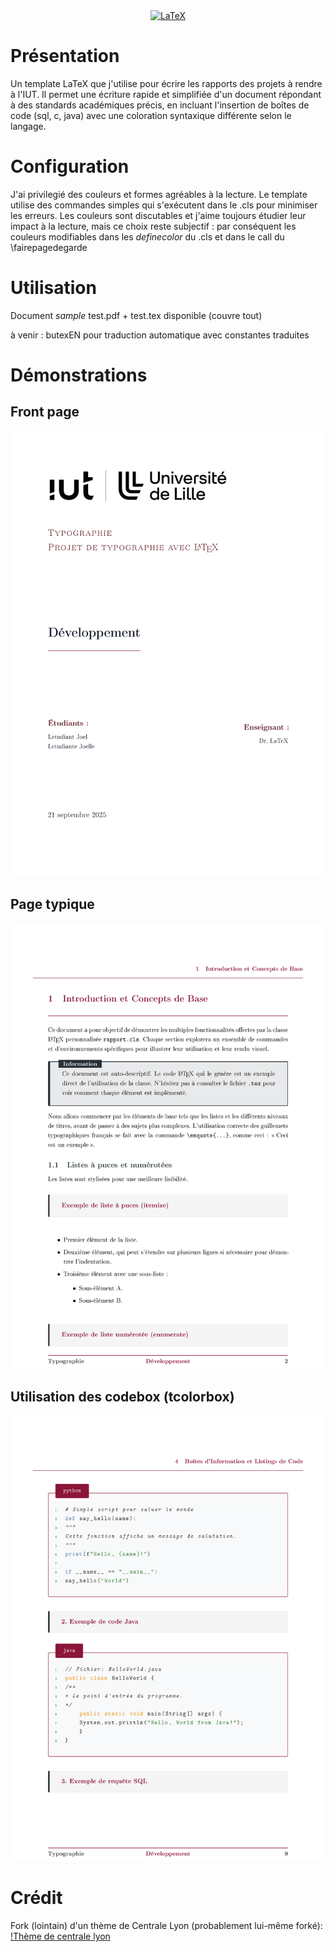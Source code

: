 <div style="text-align: center;">
  <a href="https://www.latex-project.org/">
    <img src="https://img.shields.io/badge/LaTeX-3.8%2B-blue" alt="LaTeX">
  </a>
</div>


# Présentation
Un template LaTeX que j'utilise pour écrire les rapports des projets à rendre à l'IUT. Il permet une écriture rapide et simplifiée d'un document répondant à des standards académiques précis, en incluant l'insertion de boîtes de code (sql, c, java) avec une coloration syntaxique différente selon le langage. 

# Configuration
J'ai privilegié des couleurs et formes agréables à la lecture. Le template utilise des commandes simples qui s'exécutent dans le .cls pour minimiser les erreurs. 
Les couleurs sont discutables et j'aime toujours étudier leur impact à la lecture, mais ce choix reste subjectif : par conséquent les couleurs modifiables dans les *definecolor* du .cls et dans le call du \fairepagedegarde


# Utilisation
Document *sample* test.pdf + test.tex disponible (couvre tout)

à venir : butexEN pour traduction automatique avec constantes traduites

# Démonstrations

## Front page
![Front page](./resources/main.jpg)

## Page typique
![Page typique](./resources/gallery1.jpg)

## Utilisation des codebox (tcolorbox)
![Codebox](./resources/gallery2.jpg)

# Crédit
Fork (lointain) d'un thème de Centrale Lyon (probablement lui-même forké): [!Thème de centrale lyon](https://fr.overleaf.com/latex/templates/rapport-centrale-lyon/rgbvxkxqvhtc)

